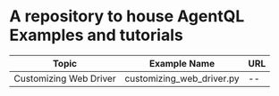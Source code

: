 # A repository to house AgentQL Examples and tutorials


| Topic                  | Example Name                | URL      |
| ---------------------- | --------------------------- | -------- |
| Customizing Web Driver | customizing_web_driver.py   | --       |

